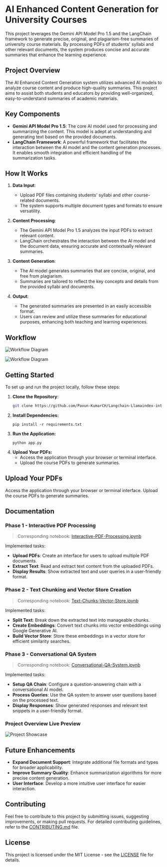 # AI Enhanced Content Generation for University Courses

This project leverages the Gemini API Model Pro 1.5 and the LangChain framework to generate precise, original, and plagiarism-free summaries of university course materials. By processing PDFs of students' syllabi and other relevant documents, the system produces concise and accurate summaries that enhance the learning experience.

## Project Overview

The AI Enhanced Content Generation system utilizes advanced AI models to analyze course content and produce high-quality summaries. This project aims to assist both students and educators by providing well-organized, easy-to-understand summaries of academic materials.

## Key Components

- **Gemini API Model Pro 1.5**: The core AI model used for processing and summarizing the content. This model is adept at understanding and generating text based on the provided documents.
- **LangChain Framework**: A powerful framework that facilitates the interaction between the AI model and the content generation processes. It enables smooth integration and efficient handling of the summarization tasks.

## How It Works

1. **Data Input**:
   - Upload PDF files containing students' syllabi and other course-related documents.
   - The system supports multiple document types and formats to ensure versatility.

2. **Content Processing**:
   - The Gemini API Model Pro 1.5 analyzes the input PDFs to extract relevant content.
   - LangChain orchestrates the interaction between the AI model and the document data, ensuring accurate and contextually relevant summaries.

3. **Content Generation**:
   - The AI model generates summaries that are concise, original, and free from plagiarism.
   - Summaries are tailored to reflect the key concepts and details from the provided syllabi and documents.

4. **Output**:
   - The generated summaries are presented in an easily accessible format.
   - Users can review and utilize these summaries for educational purposes, enhancing both teaching and learning experiences.
  
## Workflow

![Workflow Diagram](https://github.com/Pavun-KumarCH/Langchain-Llamaindex-integration-with-Gemeni-API/blob/main/assets/flow1.png)

![Workflow Diagram](https://github.com/Pavun-KumarCH/Langchain-Llamaindex-integration-with-Gemeni-API/blob/main/assets/DBBLOG-3334-image001.png)


## Getting Started

To set up and run the project locally, follow these steps:

1. **Clone the Repository**:
   ```bash
   git clone https://github.com/Pavun-KumarCH/Langchain-Llamaindex-integration-with-Gemeni-API.git
3. **Install Dependencies:**
   ```
   pip install -r requirements.txt
4. **Run the Application:**
   ```
   python app.py
5. **Upload Your PDFs:**
   - Access the application through your browser or terminal interface.
   -  Upload the course PDFs to generate summaries.

## Upload Your PDFs

Access the application through your browser or terminal interface. Upload the course PDFs to generate summaries.

## Documentation

### Phase 1 - Interactive PDF Processing
> Corresponding notebook: [Interactive-PDF-Processing.ipynb](https://github.com/Pavun-KumarCH/Langchain-Llamaindex-integration-with-Gemeni-API/blob/main/Notebooks/Lang_Chain.ipynb)

Implemented tasks:
- **Upload PDFs**: Create an interface for users to upload multiple PDF documents.
- **Extract Text**: Read and extract text content from the uploaded PDFs.
- **Display Results**: Show extracted text and user queries in a user-friendly format.

### Phase 2 - Text Chunking and Vector Store Creation
> Corresponding notebook: [Text-Chunks-Vector-Store.ipynb](https://github.com/Pavun-KumarCH/Langchain-Llamaindex-integration-with-Gemeni-API/blob/main/Notebooks/Lang_Chain.ipynb)

Implemented tasks:
- **Split Text**: Break down the extracted text into manageable chunks.
- **Create Embeddings**: Convert text chunks into vector embeddings using Google Generative AI.
- **Build Vector Store**: Store these embeddings in a vector store for efficient similarity searches.

### Phase 3 - Conversational QA System
> Corresponding notebook: [Conversational-QA-System.ipynb](https://github.com/Pavun-KumarCH/Langchain-Llamaindex-integration-with-Gemeni-API/blob/main/Notebooks/Lang_Chain.ipynb)

Implemented tasks:
- **Setup QA Chain**: Configure a question-answering chain with a conversational AI model.
- **Process Queries**: Use the QA system to answer user questions based on the processed text.
- **Display Responses**: Show generated responses and relevant text snippets in a user-friendly format.

### Project Overview Live Preview 
![Project Showcase](https://github.com/Pavun-KumarCH/Langchain-Llamaindex-integration-with-Gemeni-API/blob/main/assets/showcase1.gif)

## Future Enhancements

- **Expand Document Support**: Integrate additional file formats and types for broader applicability.
- **Improve Summary Quality**: Enhance summarization algorithms for more precise content generation.
- **User Interface**: Develop a more intuitive user interface for easier interaction.

## Contributing

Feel free to contribute to this project by submitting issues, suggesting improvements, or making pull requests. For detailed contributing guidelines, refer to the [CONTRIBUTING.md](CONTRIBUTING.md) file.

## License

This project is licensed under the MIT License - see the [LICENSE](LICENSE) file for details.
